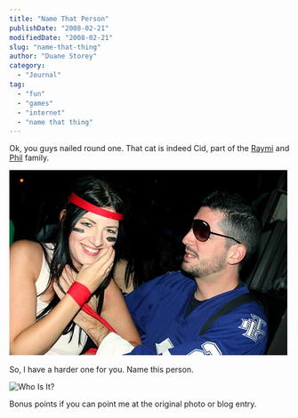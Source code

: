 ```yaml
---
title: "Name That Person"
publishDate: "2008-02-21"
modifiedDate: "2008-02-21"
slug: "name-that-thing"
author: "Duane Storey"
category:
  - "Journal"
tag:
  - "fun"
  - "games"
  - "internet"
  - "name that thing"
---
```


Ok, you guys nailed round one. That cat is indeed Cid, part of the [Raymi](http://raymitheminx.com) and [Phil](http://philogynist.blogspot.com/) family.

![](_images/name-that-person-1.jpg)

So, I have a harder one for you. Name this person.

![Who Is It?](http://www.migratorynerd.com/wp-content/uploads/2008/02/library-2232.jpg)

Bonus points if you can point me at the original photo or blog entry.